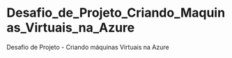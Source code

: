 # Desafio_de_Projeto_Criando_Maquinas_Virtuais_na_Azure
Desafio de Projeto -  Criando máquinas Virtuais na Azure
